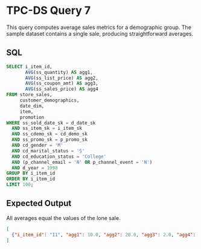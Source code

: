 # TPC-DS Query 7

This query computes average sales metrics for a demographic group. The sample dataset contains a single sale, producing straightforward averages.

## SQL
```sql
SELECT i_item_id,
       AVG(ss_quantity) AS agg1,
       AVG(ss_list_price) AS agg2,
       AVG(ss_coupon_amt) AS agg3,
       AVG(ss_sales_price) AS agg4
FROM store_sales,
     customer_demographics,
     date_dim,
     item,
     promotion
WHERE ss_sold_date_sk = d_date_sk
  AND ss_item_sk = i_item_sk
  AND ss_cdemo_sk = cd_demo_sk
  AND ss_promo_sk = p_promo_sk
  AND cd_gender = 'M'
  AND cd_marital_status = 'S'
  AND cd_education_status = 'College'
  AND (p_channel_email = 'N' OR p_channel_event = 'N')
  AND d_year = 1998
GROUP BY i_item_id
ORDER BY i_item_id
LIMIT 100;
```

## Expected Output
All averages equal the values of the lone sale.
```json
[
  {"i_item_id": "I1", "agg1": 10.0, "agg2": 20.0, "agg3": 2.0, "agg4": 18.0}
]
```
